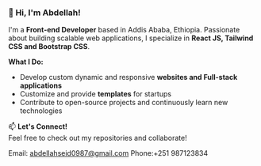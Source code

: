 
### 👋 Hi, I'm Abdellah!  

I'm a **Front-end Developer** based in Addis Ababa, Ethiopia. Passionate about building scalable web applications, I specialize in **React JS, Tailwind CSS and Bootstrap CSS**.  

 **What I Do:**  
- Develop custom dynamic and responsive **websites and Full-stack applications**  
- Customize and provide **templates** for startups  
- Contribute to open-source projects and continuously learn new technologies   

📫 **Let's Connect!**  
Feel free to check out my repositories and collaborate!  

Email: abdellahseid0987@gmail.com
Phone:+251 987123834

